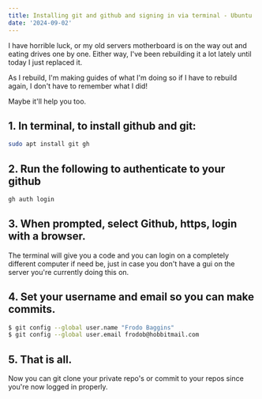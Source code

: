 ```yaml
---
title: Installing git and github and signing in via terminal - Ubuntu
date: '2024-09-02'
---
```


<!-- ![colorful wire design](/src/routes/pictures/wires.jpg/ "Wires") -->

I have horrible luck, or my old servers motherboard is on the way out and eating drives one by one. Either way, I've been rebuilding it a lot lately until today I just replaced it.

As I rebuild, I'm making guides of what I'm doing so if I have to rebuild again, I don't have to remember what I did!

Maybe it'll help you too.


## 1. In terminal, to install github and git:
```bash
sudo apt install git gh
```

## 2. Run the following to authenticate to your github
```bash
gh auth login
```
## 3. When prompted, select Github, https, login with a browser.

The terminal will give you a code and you can login on a completely different computer if need be, just in case you don't have a gui on the server you're currently doing this on.

## 4. Set your username and email so you can make commits.

```bash
$ git config --global user.name "Frodo Baggins"
$ git config --global user.email frodob@hobbitmail.com
```

## 5. That is all.
Now you can git clone your private repo's or commit to your repos since you're now logged in properly.